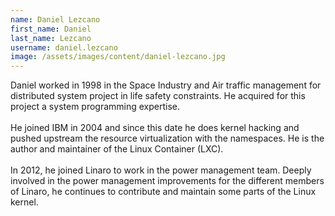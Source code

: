 ```yaml
---
name: Daniel Lezcano
first_name: Daniel
last_name: Lezcano
username: daniel.lezcano
image: /assets/images/content/daniel-lezcano.jpg
---
```

Daniel worked in 1998 in the Space Industry and Air traffic management for distributed system project in life safety constraints. He acquired for this project a system programming expertise. <br /> <br /> He joined IBM in 2004 and since this date he does kernel hacking and pushed upstream the resource virtualization with the namespaces. He is the author and maintainer of the Linux Container (LXC).<br /> <br /> In 2012, he joined Linaro to work in the power management team. Deeply involved in the power management improvements for the different members of Linaro, he continues to contribute and maintain some parts of the Linux kernel.
